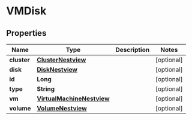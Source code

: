# VMDisk

## Properties
Name | Type | Description | Notes
------------ | ------------- | ------------- | -------------
**cluster** | [**ClusterNestview**](ClusterNestview.md) |  |  [optional]
**disk** | [**DiskNestview**](DiskNestview.md) |  |  [optional]
**id** | **Long** |  |  [optional]
**type** | **String** |  |  [optional]
**vm** | [**VirtualMachineNestview**](VirtualMachineNestview.md) |  |  [optional]
**volume** | [**VolumeNestview**](VolumeNestview.md) |  |  [optional]
